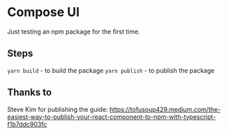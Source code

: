 # Compose UI

Just testing an npm package for the first time.

## Steps

`yarn build` - to build the package
`yarn publish` - to publish the package

## Thanks to

Steve Kim for publishing the guide:
https://tofusoup429.medium.com/the-easiest-way-to-publish-your-react-component-to-npm-with-typescript-f1b7ddc903fc
